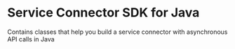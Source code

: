 # Service Connector SDK for Java

Contains classes that help you build a service connector with asynchronous API calls in Java
